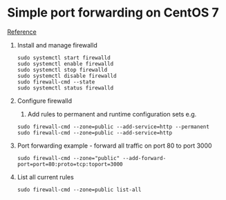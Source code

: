 # Simple port forwarding on CentOS 7

[Reference](https://www.linode.com/docs/security/firewalls/introduction-to-firewalld-on-centos/)

1. Install and manage firewalld

   ```shell
   sudo systemctl start firewalld
   sudo systemctl enable firewalld
   sudo systemctl stop firewalld
   sudo systemctl disable firewalld
   sudo firewall-cmd --state
   sudo systemctl status firewalld
   ```

1. Configure firewalld

   1. Add rules to permanent and runtime configuration sets e.g.

   ```shell
   sudo firewall-cmd --zone=public --add-service=http --permanent
   sudo firewall-cmd --zone=public --add-service=http
   ```

1. Port forwarding example - forward all traffic on port 80 to port 3000

   ```shell
   sudo firewall-cmd --zone="public" --add-forward-port=port=80:proto=tcp:toport=3000
   ```

1. List all current rules

   ```shell
   sudo firewall-cmd --zone=public list-all
   ```
